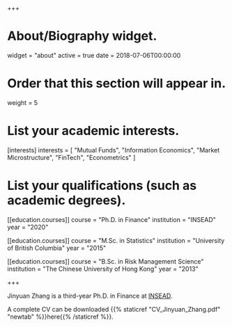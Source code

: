 +++
# About/Biography widget.
widget = "about"
active = true
date = 2018-07-06T00:00:00

# Order that this section will appear in.
weight = 5

# List your academic interests.
[interests]
  interests = [
    "Mutual Funds",
    "Information Economics",
    "Market Microstructure",
    "FinTech",
    "Econometrics"
  ]

# List your qualifications (such as academic degrees).
[[education.courses]]
  course = "Ph.D. in Finance"
  institution = "INSEAD"
  year = "2020"

[[education.courses]]
  course = "M.Sc. in Statistics"
  institution = "University of British Columbia"
  year = "2015"

[[education.courses]]
  course = "B.Sc. in Risk Management Science"
  institution = "The Chinese University of Hong Kong"
  year = "2013"

+++

Jinyuan Zhang is a third-year Ph.D. in Finance at [INSEAD](https://www.insead.edu/).


A complete CV can be downloaded {{% staticref "CV_Jinyuan_Zhang.pdf" "newtab" %}}here{{% /staticref %}}.
